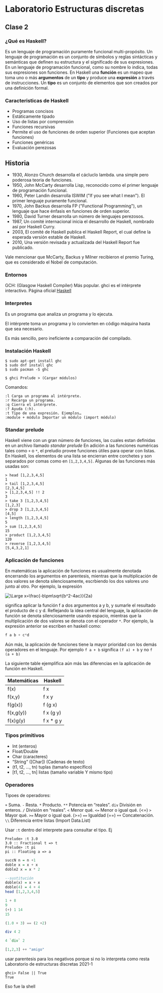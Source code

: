 # Laboratorio Estructuras discretas

## Clase 2 

### ¿Qué es Haskell?
Es un lenguaje de programación puramente funcional multi-propósito.
Un lenguaje de programación es un conjunto de símbolos y reglas sintácticas y semánticas que definen su estructura y el significado de sus expresiones.
En un lenguaje de programación funcional, como su nombre lo indica, todas sus expresiones son funciones.
En Haskell una __función__ es un mapeo que toma uno o más __argumentos__ de un __tipo__ y produce una __expresión__ a través de instrucciones.
Un __tipo__ es un conjunto de elementos que son creados por una definición formal.

### Caracteristicas de Haskell

+ Programas concisos
+ Estáticamente tipado
+ Uso de listas por comprensión
+ Funciones recursivas
+ Permite el uso de funciones de orden superior (Funciones que aceptan funciones)
+ Funciones genéricas
+ Evaluación perezosas

## Historia

+ 1930, Alonzo Church desarrolla el cácluclo lambda. una simple pero poderosa teoria de funciones.
+ 1950, John McCarty desarrolla Lisp, reconocido como el primer lenguaje de programación funcional.
+ 1960, Peter Landin desarrolla ISWIM ("If you see what I mean"). El primer lenguaje puramente funcional.
+ 1970, John Backus desarrolla FP ("Functional Programming"), un lenguaje que hace énfasis en funciones de orden superior.
+ 1980, David Turner desarrolla un número de lenguajes perezosos.
+ 1987, Un comité internacional inicia el desarrollo de Haskell, nombrado así por Haskell Curry.
+ 2003, El comité de Haskell publica el Haskell Report, el cual define la esperada versión estable de Haskell.
+ 2010, Una versión revisada y actualizada del Haskell Report fue publicado.

Vale mencionar que McCarty, Backus y Milner recibieron el premio Turing, que es considerado el Nobel de computación.

### Entornos

GCH: (Glasgow Haskell Compiler) Más popular. ghci es el intérprete interactivo.
Página oficial [Haskell](https://www.haskell.org/)

### Interpretes
Es un programa que analiza un programa y lo ejecuta.

El intérprete toma un programa y lo convierten en código máquina hasta que sea necesario.

Es más sencillo, pero ineficiente a comparación del compilado.

### Instalación Haskell

```shell
$ sudo apt-get install ghc
$ sudo dnf install ghc
$ sudo pacman -S ghc
```

```shell
$ ghci Prelude > (Cargar módulos)
```

Comandos:
```shell
:l Carga un programa al intérprete.
:r Recarga un programa.
:q Cierra el intérprete.
:? Ayuda (:h).
:t Tipo de una expresión. Ejemplos…
:module + módulo Importar un módulo (import módulo)
```

### Standar prelude

Haskell viene con un gran número de funciones, las cuales estan definidas en un archivo llamado _standar prelude_ En adición a las funciones numéricas tales como `+` o `*`, el preludio provee funciones útiles para operar con listas. En Haskell, los elementos de una lista se encierran entre corchetes y son separados por comas como en `[1,2,3,4,5]`. Algunas de las funciones más usadas son:
```shell
> head [1,2,3,4,5]
1
> tail [1,2,3,4,5]
[2,3,4,5]
> [1,2,3,4,5] !! 2
3
> take 3 [1,2,3,4,5]
[1,2,3]
> drop 3 [1,2,3,4,5]
[4,5]
> length [1,2,3,4,5]
5
> sum [1,2,3,4,5]
15
> product [1,2,3,4,5]
120
> reverse [1,2,3,4,5]
[5,4,3,2,1]

```

### Aplicación de funciones

En matemáticas la aplicación de funciones es usualmente denotada encerrando los argumentos en parentesis, mientras que la multiplicación de dos valores se denota silenciosamente, escrbiendo los dos valores uno junto al otro. Por ejemplo, la expresión

<img src="https://latex.codecogs.com/svg.latex?\Large&space;f(a,b)+cd" title="\Large x=\frac{-b\pm\sqrt{b^2-4ac}}{2a}" />

significa aplicar la función f a dos argumentos a y b, y sumarle el resultado el producto de c y d. Reflejando la idea central del lenguaje, la aplicación de función se denota silenciosamente usando espacio, mientras que la multiplicación de dos valores se denota con el operador `*`. Por ejemplo, la expresión anterior se escriben en haskell como: 

```haskell
f a b + c*d
```
Aún más, la aplicación de funciones tiene la mayor prioridad con los demás operadores en el lenguaje. Por ejemplo `f a + b` significa `(f a) + b` y no `f (a + b)`

La siguiente table ejemplifica aún más las diferencias en la aplicación de función en Haskell.

Matemáticas | Haskell
--- | ---
f(x) | f x
f(x,y) | f x y
f(g(x)) | f (g x)
f(x,g(y)) | f x (g y)
f(x)g(y) | f x * g y

### Tipos primitivos
+ Int (enteros)
+ Float/Double
+ Char (caracteres)
+ “String” ([Char]) (Cadenas de texto)
+ (t1, t2, …, tn) tuplas (tamaño específico)
+ [t1, t2, …, tn] listas (tamaño variable Y mismo tipo)

### Operadores 
Tipoes de operadores:

`+` Suma.
`-` Resta.
`*` Producto.
`**` Potencia en “reales”.
`div` División en enteros.
`/` División en “reales”.
`<` Menor qué.
`<=` Menor o igual qué. (<=)
`>` Mayor qué.
`>=` Mayor o igual qué. (>=)
`==` Igualdad (==)
`++` Concatenación.
`\\` Diferencia entre listas (Import Data.List)

Usar `:t` dentro del interprete para consultar el tipo. Ej 
```console
Prelude> :t 3.0
3.0 :: Fractional t => t
Prelude> :t pi
pi :: Floating a => a
```
```haskell
succN n = n +1  
doble x = x + x
doble2 x = x * 2

--sustitución
doble(x) = x + x
doble(4) = 4 + 4
head [1,2,3,4,5]
```

```haskell
1 + 8
9
(+) 1 14
15

(1.0 + 3) == (2 +2)

div 4 2

4 `div` 2

[1,2,3] ++ "amigo"

```
usar parentesis para los negativos porque si no lo interpreta como resta 
Laboratorio de estructuras discretas 2021-1
```shell
ghci> False || True  
True   
```
Eso fue la shell
